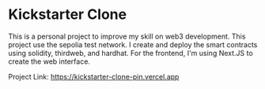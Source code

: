 # Kickstarter Clone

This is a personal project to improve my skill on web3 development. This project use the sepolia test network. I create and deploy the smart contracts using solidity, thirdweb, and hardhat. For the frontend, I'm using Next.JS to create the web interface.

Project Link: https://kickstarter-clone-pin.vercel.app
